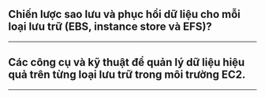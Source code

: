## Chiến lược sao lưu và phục hồi dữ liệu cho mỗi loại lưu trữ (EBS, instance store và EFS)?

---

## Các công cụ và kỹ thuật để quản lý dữ liệu hiệu quả trên từng loại lưu trữ trong môi trường EC2.

---
